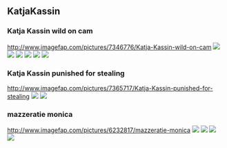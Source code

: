 ## KatjaKassin
### Katja Kassin wild on cam
http://www.imagefap.com/pictures/7346776/Katja-Kassin-wild-on-cam
![](http://x.imagefapusercontent.com/u/eye1/7346776/1272098100/wildoncam_katja_kassin_045.jpg)
![](http://x.imagefapusercontent.com/u/eye1/7346776/423870897/wildoncam_katja_kassin_047.jpg)
![](http://x.imagefapusercontent.com/u/eye1/7346776/500783908/wildoncam_katja_kassin_072.jpg)
![](http://x.imagefapusercontent.com/u/eye1/7346776/2104672765/wildoncam_katja_kassin_106.jpg)
![](http://x.imagefapusercontent.com/u/eye1/7346776/988710656/wildoncam_katja_kassin_144.jpg)
![](http://x.imagefapusercontent.com/u/eye1/7346776/1304892500/wildoncam_katja_kassin_164.jpg)
### Katja Kassin punished for stealing
http://www.imagefap.com/pictures/7365717/Katja-Kassin-punished-for-stealing
![](http://x.imagefapusercontent.com/u/LILJIMMY/7365717/1157426252/0163.jpg)
![](http://x.imagefapusercontent.com/u/LILJIMMY/7365717/1975597123/0178.jpg)
###	mazzeratie monica
http://www.imagefap.com/pictures/6232817/mazzeratie-monica
![](http://x.imagefapusercontent.com/u/dmitrija/6232817/488639235/Mazzeratie_Monica_-_Put_It_In_My_Fat_Ass_-_Part_1_2685bbwd_Mazzeratie_Monica_108.jpg)
![](http://x.imagefapusercontent.com/u/dmitrija/6232817/1683116352/Mazzeratie_Monica_-_Put_It_In_My_Fat_Ass_-_Part_1_2685bbwd_Mazzeratie_Monica_109.jpg)
![](http://x.imagefapusercontent.com/u/dmitrija/6232817/1384725723/Mazzeratie_Monica_-_Put_It_In_My_Fat_Ass_-_Part_1_2685bbwd_Mazzeratie_Monica_110.jpg)
![](http://x.imagefapusercontent.com/u/dmitrija/6232817/594339480/Mazzeratie_Monica_-_Put_It_In_My_Fat_Ass_-_Part_1_2685bbwd_Mazzeratie_Monica_112.jpg)
